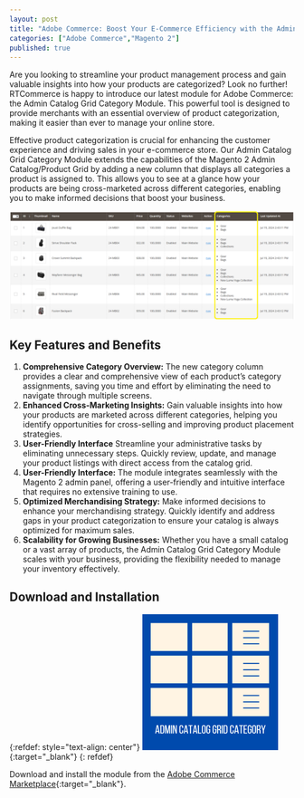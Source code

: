 ```yaml
---
layout: post
title: "Adobe Commerce: Boost Your E-Commerce Efficiency with the Admin Catalog Grid Category Module"
categories: ["Adobe Commerce","Magento 2"]
published: true
---
```

Are you looking to streamline your product management process and gain valuable insights into how your products are categorized? Look no further! RTCommerce is happy to introduce our latest module for Adobe Commerce: the Admin Catalog Grid Category Module. This powerful tool is designed to provide merchants with an essential overview of product categorization, making it easier than ever to manage your online store.

Effective product categorization is crucial for enhancing the customer experience and driving sales in your e-commerce store. Our Admin Catalog Grid Category Module extends the capabilities of the Magento 2 Admin Catalog/Product Grid by adding a new column that displays all categories a product is assigned to. This allows you to see at a glance how your products are being cross-marketed across different categories, enabling you to make informed decisions that boost your business.

![alt text](/images/admin-catalog-grid-category/admin-catalog-grid-category_screenshot.png)

## Key Features and Benefits

1. **Comprehensive Category Overview:** The new category column provides a clear and comprehensive view of each product’s category assignments, saving you time and effort by eliminating the need to navigate through multiple screens.
2. **Enhanced Cross-Marketing Insights:** Gain valuable insights into how your products are marketed across different categories, helping you identify opportunities for cross-selling and improving product placement strategies.
3. **User-Friendly Interface** Streamline your administrative tasks by eliminating unnecessary steps. Quickly review, update, and manage your product listings with direct access from the catalog grid.
4. **User-Friendly Interface:** The module integrates seamlessly with the Magento 2 admin panel, offering a user-friendly and intuitive interface that requires no extensive training to use.
5. **Optimized Merchandising Strategy:** Make informed decisions to enhance your merchandising strategy. Quickly identify and address gaps in your product categorization to ensure your catalog is always optimized for maximum sales.
6. **Scalability for Growing Businesses:** Whether you have a small catalog or a vast array of products, the Admin Catalog Grid Category Module scales with your business, providing the flexibility needed to manage your inventory effectively.

## Download and Installation
{:refdef: style="text-align: center"}
[![RTCommerce admin catalog grid category](/images/admin-catalog-grid-category/admin-catalog-grid-category_icon.png)](https://commercemarketplace.adobe.com/rtcommerce-admin-catalog-grid-category.html){:target="_blank"}
{: refdef}

Download and install the module from the [Adobe Commerce Marketplace](https://commercemarketplace.adobe.com/rtcommerce-admin-catalog-grid-category.html){:target="_blank"}.
